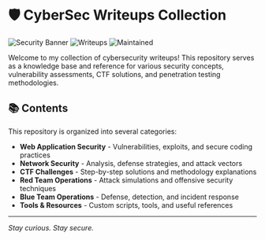 # 🛡️ CyberSec Writeups Collection

![Security Banner](https://img.shields.io/badge/Security-Focused-blue)
![Writeups](https://img.shields.io/badge/Cybersecurity-Writeups-2b701c)
![Maintained](https://img.shields.io/badge/Status-Maintained-9c6722)

Welcome to my collection of cybersecurity writeups! This repository serves as a knowledge base and reference for various security concepts, vulnerability assessments, CTF solutions, and penetration testing methodologies.

## 📚 Contents

This repository is organized into several categories:

- **Web Application Security** - Vulnerabilities, exploits, and secure coding practices
- **Network Security** - Analysis, defense strategies, and attack vectors
- **CTF Challenges** - Step-by-step solutions and methodology explanations
- **Red Team Operations** - Attack simulations and offensive security techniques
- **Blue Team Operations** - Defense, detection, and incident response
- **Tools & Resources** - Custom scripts, tools, and useful references

---

*Stay curious. Stay secure.*
